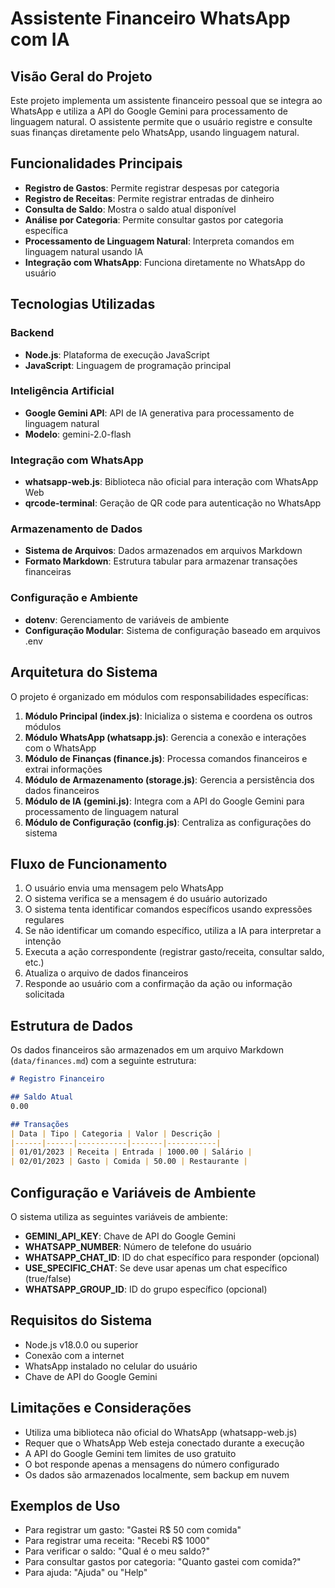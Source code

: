 # Assistente Financeiro WhatsApp com IA

## Visão Geral do Projeto

Este projeto implementa um assistente financeiro pessoal que se integra ao WhatsApp e utiliza a API do Google Gemini para processamento de linguagem natural. O assistente permite que o usuário registre e consulte suas finanças diretamente pelo WhatsApp, usando linguagem natural.

## Funcionalidades Principais

- **Registro de Gastos**: Permite registrar despesas por categoria
- **Registro de Receitas**: Permite registrar entradas de dinheiro
- **Consulta de Saldo**: Mostra o saldo atual disponível
- **Análise por Categoria**: Permite consultar gastos por categoria específica
- **Processamento de Linguagem Natural**: Interpreta comandos em linguagem natural usando IA
- **Integração com WhatsApp**: Funciona diretamente no WhatsApp do usuário

## Tecnologias Utilizadas

### Backend
- **Node.js**: Plataforma de execução JavaScript
- **JavaScript**: Linguagem de programação principal

### Inteligência Artificial
- **Google Gemini API**: API de IA generativa para processamento de linguagem natural
- **Modelo**: gemini-2.0-flash

### Integração com WhatsApp
- **whatsapp-web.js**: Biblioteca não oficial para interação com WhatsApp Web
- **qrcode-terminal**: Geração de QR code para autenticação no WhatsApp

### Armazenamento de Dados
- **Sistema de Arquivos**: Dados armazenados em arquivos Markdown
- **Formato Markdown**: Estrutura tabular para armazenar transações financeiras

### Configuração e Ambiente
- **dotenv**: Gerenciamento de variáveis de ambiente
- **Configuração Modular**: Sistema de configuração baseado em arquivos .env

## Arquitetura do Sistema

O projeto é organizado em módulos com responsabilidades específicas:

1. **Módulo Principal (index.js)**: Inicializa o sistema e coordena os outros módulos
2. **Módulo WhatsApp (whatsapp.js)**: Gerencia a conexão e interações com o WhatsApp
3. **Módulo de Finanças (finance.js)**: Processa comandos financeiros e extrai informações
4. **Módulo de Armazenamento (storage.js)**: Gerencia a persistência dos dados financeiros
5. **Módulo de IA (gemini.js)**: Integra com a API do Google Gemini para processamento de linguagem natural
6. **Módulo de Configuração (config.js)**: Centraliza as configurações do sistema

## Fluxo de Funcionamento

1. O usuário envia uma mensagem pelo WhatsApp
2. O sistema verifica se a mensagem é do usuário autorizado
3. O sistema tenta identificar comandos específicos usando expressões regulares
4. Se não identificar um comando específico, utiliza a IA para interpretar a intenção
5. Executa a ação correspondente (registrar gasto/receita, consultar saldo, etc.)
6. Atualiza o arquivo de dados financeiros
7. Responde ao usuário com a confirmação da ação ou informação solicitada

## Estrutura de Dados

Os dados financeiros são armazenados em um arquivo Markdown (`data/finances.md`) com a seguinte estrutura:

```markdown
# Registro Financeiro

## Saldo Atual
0.00

## Transações
| Data | Tipo | Categoria | Valor | Descrição |
|------|------|-----------|-------|-----------|
| 01/01/2023 | Receita | Entrada | 1000.00 | Salário |
| 02/01/2023 | Gasto | Comida | 50.00 | Restaurante |
```

## Configuração e Variáveis de Ambiente

O sistema utiliza as seguintes variáveis de ambiente:

- **GEMINI_API_KEY**: Chave de API do Google Gemini
- **WHATSAPP_NUMBER**: Número de telefone do usuário
- **WHATSAPP_CHAT_ID**: ID do chat específico para responder (opcional)
- **USE_SPECIFIC_CHAT**: Se deve usar apenas um chat específico (true/false)
- **WHATSAPP_GROUP_ID**: ID do grupo específico (opcional)

## Requisitos do Sistema

- Node.js v18.0.0 ou superior
- Conexão com a internet
- WhatsApp instalado no celular do usuário
- Chave de API do Google Gemini

## Limitações e Considerações

- Utiliza uma biblioteca não oficial do WhatsApp (whatsapp-web.js)
- Requer que o WhatsApp Web esteja conectado durante a execução
- A API do Google Gemini tem limites de uso gratuito
- O bot responde apenas a mensagens do número configurado
- Os dados são armazenados localmente, sem backup em nuvem

## Exemplos de Uso

- Para registrar um gasto: "Gastei R$ 50 com comida"
- Para registrar uma receita: "Recebi R$ 1000"
- Para verificar o saldo: "Qual é o meu saldo?"
- Para consultar gastos por categoria: "Quanto gastei com comida?"
- Para ajuda: "Ajuda" ou "Help"
